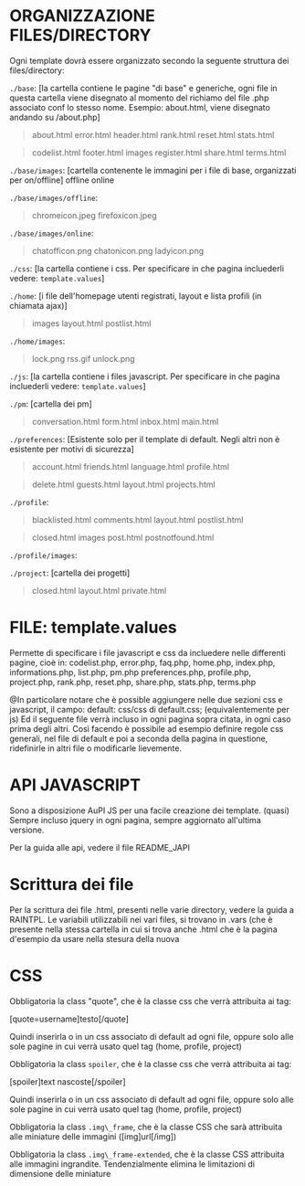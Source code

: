 ORGANIZZAZIONE FILES/DIRECTORY
==============================

Ogni template dovrà essere organizzato secondo la seguente struttura dei files/directory:

`./base`: [la cartella contiene le pagine "di base" e generiche, ogni file in questa cartella viene disegnato al momento del richiamo del file .php associato conf lo stesso nome. Esempio: about.html, viene disegnato andando su /about.php]

> about.html     error.html   header.html  rank.html      reset.html  stats.html

> codelist.html  footer.html  images       register.html  share.html  terms.html

`./base/images`: [cartella contenente le immagini per i file di base, organizzati per on/offline]
offline  online

`./base/images/offline`:
> chromeicon.jpeg  firefoxicon.jpeg

`./base/images/online`:
> chatofficon.png  chatonicon.png  ladyicon.png

`./css`: [la cartella contiene i css. Per specificare in che pagina incluederli vedere: `template.values`]

`./home`: [i file dell'homepage utenti registrati, layout e lista profili (in chiamata ajax)]
> images  layout.html  postlist.html

`./home/images`:
> lock.png  rss.gif  unlock.png

`./js`: [la cartella contiene i files javascript. Per specificare in che pagina incluederli vedere: `template.values`]

`./pm`: [cartella dei pm]
> conversation.html  form.html  inbox.html  main.html

`./preferences`: [Esistente solo per il template di default. Negli altri non è esistente per motivi di sicurezza]
> account.html  friends.html  language.html  profile.html

> delete.html   guests.html   layout.html    projects.html

`./profile`:
> blacklisted.html  comments.html  layout.html  postlist.html

> closed.html       images         post.html    postnotfound.html

`./profile/images`:

`./project`: [cartella dei progetti]
> closed.html  layout.html  private.html

FILE: template.values
=====================
Permette di specificare i file javascript e css da incluedere nelle differenti pagine, cioè in:
codelist.php, error.php, faq.php, home.php, index.php, informations.php, list.php, pm.php
preferences.php, profile.php, project.php, rank.php, reset.php, share.php, stats.php, terms.php

@In particolare notare che è possible aggiungere nelle due sezioni css e javascript, il campo:
default: css/css di default.css; (equivalentemente per js)
Ed il seguente file verrà incluso in ogni pagina sopra citata, in ogni caso prima degli altri.
Così facendo è possibile ad esempio definire regole css generali, nel file di default e poi a seconda
della pagina in questione, ridefinirle in altri file o modificarle lievemente.

API JAVASCRIPT
==============
Sono a disposizione AuPI JS per una facile creazione dei template.
(quasi) Sempre incluso jquery in ogni pagina, sempre aggiornato all'ultima versione.

Per la guida alle api, vedere il file README\_JAPI

Scrittura dei file
=================
Per la scrittura dei file .html, presenti nelle varie directory, vedere la guida a RAINTPL.
Le variabili utilizzabili nei vari files, si trovano in <nomefile>.vars
(che è presente nella stessa cartella in cui si trova anche <nomefile>.html che è la pagina d'esempio
da usare nella stesura della nuova

CSS
===
Obbligatoria la class "quote", che è la classe css che verrà attribuita ai tag:

[quote=username]testo[\/quote]

Quindi inserirla o in un css associato di default ad ogni file, oppure solo alle sole pagine in cui verrà usato quel tag (home, profile, project)

Obbligatoria la class `spoiler`, che è la classe css che verrà attribuita ai tag:

[spoiler]text nascoste[\/spoiler]

Quindi inserirla o in un css associato di default ad ogni file, oppure solo alle sole pagine in cui verrà usato quel tag (home, profile, project)

Obbligatoria la class `.img\_frame`, che è la classe CSS che sarà attribuita alle miniature delle immagini ([img]url[/img])

Obbligatoria la class `.img\_frame-extended`, che è la classe CSS attribuita alle immagini ingrandite. Tendenzialmente elimina le limitazioni di dimensione delle miniature

